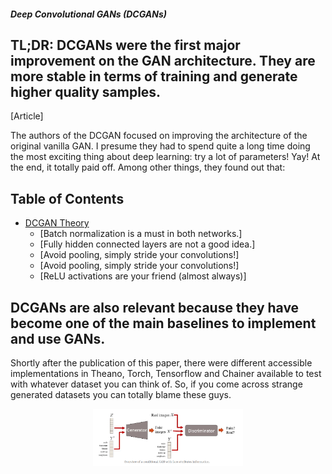 ##### Deep Convolutional GANs (DCGANs)

## TL;DR: DCGANs were the first major improvement on the GAN architecture. They are more stable in terms of training and generate higher quality samples.

[Article]

The authors of the DCGAN focused on improving the architecture of the original vanilla GAN. 
I presume they had to spend quite a long time doing the most exciting thing about deep learning: 
try a lot of parameters! Yay! At the end, it totally paid off. Among other things, they found out that:

## Table of Contents
 
  * [DCGAN Theory](#implementations)
    + [Batch normalization is a must in both networks.]
    + [Fully hidden connected layers are not a good idea.]
    + [Avoid pooling, simply stride your convolutions!]
    + [Avoid pooling, simply stride your convolutions!]
    + [ReLU activations are your friend (almost always)]
    
## DCGANs are also relevant because they have become one of the main baselines to implement and use GANs.
Shortly after the publication of this paper, there were different accessible implementations in Theano, Torch, Tensorflow and Chainer available to test with whatever dataset you can think of. 
So, if you come across strange generated datasets you can totally blame these guys.
<p align="center">
    <img src="GAN/Image/DCGAN.PNG" width="240"\>
</p>
